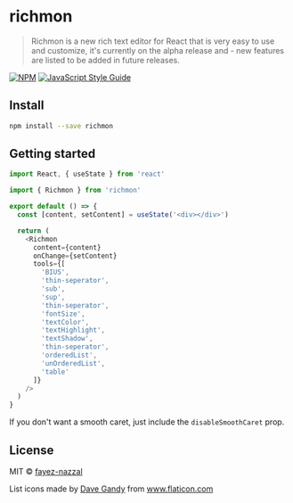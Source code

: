 # richmon

> Richmon is a new rich text editor for React that is very easy to use and customize, it's currently on the alpha release and - new features are listed to be added in future releases.

[![NPM](https://img.shields.io/npm/v/richmon.svg)](https://www.npmjs.com/package/richmon) [![JavaScript Style Guide](https://img.shields.io/badge/code_style-standard-brightgreen.svg)](https://standardjs.com)

## Install

```bash
npm install --save richmon
```

## Getting started

```js
import React, { useState } from 'react'

import { Richmon } from 'richmon'

export default () => {
  const [content, setContent] = useState('<div></div>')

  return (
    <Richmon
      content={content}
      onChange={setContent}
      tools={[
        'BIUS',
        'thin-seperator',
        'sub',
        'sup',
        'thin-seperator',
        'fontSize',
        'textColor',
        'textHighlight',
        'textShadow',
        'thin-seperator',
        'orderedList',
        'unOrderedList',
        'table'
      ]}
    />
  )
}
```

If you don't want a smooth caret, just include the `disableSmoothCaret` prop.

## License

MIT © [fayez-nazzal](https://github.com/fayez-nazzal)

<div>List icons made by <a href="https://www.flaticon.com/authors/dave-gandy" title="Dave Gandy">Dave Gandy</a> from <a href="https://www.flaticon.com/" title="Flaticon">www.flaticon.com</a></div>
